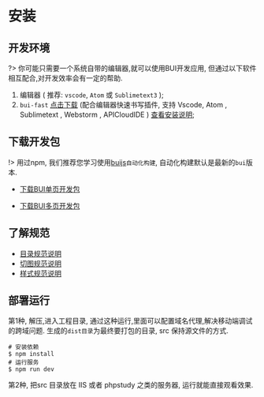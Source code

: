 # 安装

## 开发环境
?> 你可能只需要一个系统自带的编辑器,就可以使用BUI开发应用, 但通过以下软件相互配合,对开发效率会有一定的帮助. 

1. 编辑器 ( 推荐: `vscode`, `Atom` 或 `Sublimetext3` );
2. `bui-fast` [点击下载](https://github.com/imouou/BUI-Fast-Snippets/releases) (配合编辑器快速书写插件, 支持 Vscode, Atom , Sublimetext , Webstorm , APICloudIDE ) [查看安装说明](tools/buifast.md); 

## 下载开发包

!> 用过npm, 我们推荐您学习使用[buijs](tools/buijs.md)`自动化构建`, 自动化构建默认是最新的`bui`版本. 

- [下载BUI单页开发包](http://www.easybui.com/downloads/source/bui/bui_router_dev_latest.zip)


- [下载BUI多页开发包](http://www.easybui.com/downloads/source/bui/bui_dev_latest.zip)

## 了解规范

- [目录规范说明](ui/standard.md)
- [切图规范说明](ui/cutimage.md)
- [样式规范说明](ui/style.md)

## 部署运行

第1种, 解压,进入工程目录, 通过这种运行,里面可以配置域名代理,解决移动端调试的跨域问题. 生成的`dist目录`为最终要打包的目录, src 保持源文件的方式.

```
# 安装依赖
$ npm install
# 运行服务
$ npm run dev
```

第2种, 把src 目录放在 IIS 或者 phpstudy 之类的服务器, 运行就能直接观看效果.

